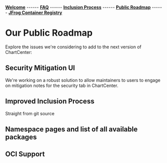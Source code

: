 [__Welcome__](index.md) ------ 
[__FAQ__](faq.md) ------ 
[__Inclusion Process__](inclusion.md) ------ 
[__Public Roadmap__](roadmap.md) ------ 
[__JFrog Container Registry__](jfrog-cr.md)

# Our Public Roadmap 
Explore the issues we're considering to add to the next version of ChartCenter:

## Security Mitigation UI
We're working on a robust solution to allow maintainers to users to engage on mitigation notes for the security tab in ChartCenter. 

## Improved Inclusion Process
Straight from git source

## Namespace pages and list of all available packages

## OCI Support
